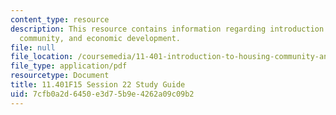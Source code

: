 ```yaml
---
content_type: resource
description: This resource contains information regarding introduction to housing,
  community, and economic development.
file: null
file_location: /coursemedia/11-401-introduction-to-housing-community-and-economic-development-fall-2015/7cfb0a2d6450e3d75b9e4262a09c09b2_MIT11_401F15_Session22.pdf
file_type: application/pdf
resourcetype: Document
title: 11.401F15 Session 22 Study Guide
uid: 7cfb0a2d-6450-e3d7-5b9e-4262a09c09b2
---
```

